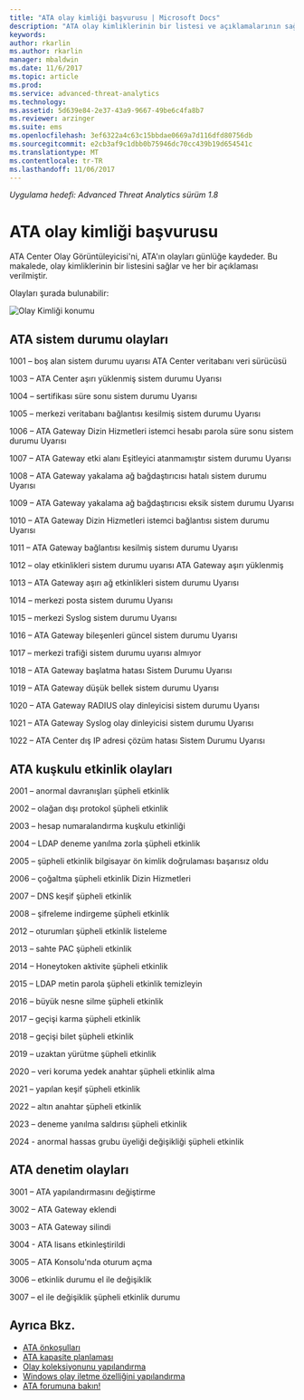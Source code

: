 ```yaml
---
title: "ATA olay kimliği başvurusu | Microsoft Docs"
description: "ATA olay kimliklerinin bir listesi ve açıklamalarının sağlar."
keywords: 
author: rkarlin
ms.author: rkarlin
manager: mbaldwin
ms.date: 11/6/2017
ms.topic: article
ms.prod: 
ms.service: advanced-threat-analytics
ms.technology: 
ms.assetid: 5d639e84-2e37-43a9-9667-49be6c4fa8b7
ms.reviewer: arzinger
ms.suite: ems
ms.openlocfilehash: 3ef6322a4c63c15bbdae0669a7d116dfd80756db
ms.sourcegitcommit: e2cb3af9c1dbb0b75946dc70cc439b19d654541c
ms.translationtype: MT
ms.contentlocale: tr-TR
ms.lasthandoff: 11/06/2017
---
```

*Uygulama hedefi: Advanced Threat Analytics sürüm 1.8*


# <a name="ata-event-id-reference"></a>ATA olay kimliği başvurusu

ATA Center Olay Görüntüleyicisi'ni, ATA'ın olayları günlüğe kaydeder. Bu makalede, olay kimliklerinin bir listesini sağlar ve her bir açıklaması verilmiştir.

Olayları şurada bulunabilir:

![Olay Kimliği konumu](./media/event-id-location.png)

## <a name="ata-health-events"></a>ATA sistem durumu olayları

1001 – boş alan sistem durumu uyarısı ATA Center veritabanı veri sürücüsü 

1003 – ATA Center aşırı yüklenmiş sistem durumu Uyarısı 

1004 – sertifikası süre sonu sistem durumu Uyarısı 

1005 – merkezi veritabanı bağlantısı kesilmiş sistem durumu Uyarısı 

1006 – ATA Gateway Dizin Hizmetleri istemci hesabı parola süre sonu sistem durumu Uyarısı 

1007 – ATA Gateway etki alanı Eşitleyici atanmamıştır sistem durumu Uyarısı 

1008 – ATA Gateway yakalama ağ bağdaştırıcısı hatalı sistem durumu Uyarısı 

1009 – ATA Gateway yakalama ağ bağdaştırıcısı eksik sistem durumu Uyarısı 

1010 – ATA Gateway Dizin Hizmetleri istemci bağlantısı sistem durumu Uyarısı 

1011 – ATA Gateway bağlantısı kesilmiş sistem durumu Uyarısı 

1012 – olay etkinlikleri sistem durumu uyarısı ATA Gateway aşırı yüklenmiş 

1013 – ATA Gateway aşırı ağ etkinlikleri sistem durumu Uyarısı 

1014 – merkezi posta sistem durumu Uyarısı 

1015 – merkezi Syslog sistem durumu Uyarısı 

1016 – ATA Gateway bileşenleri güncel sistem durumu Uyarısı 

1017 – merkezi trafiği sistem durumu uyarısı almıyor 

1018 – ATA Gateway başlatma hatası Sistem Durumu Uyarısı 

1019 – ATA Gateway düşük bellek sistem durumu Uyarısı 

1020 – ATA Gateway RADIUS olay dinleyicisi sistem durumu Uyarısı 

1021 – ATA Gateway Syslog olay dinleyicisi sistem durumu Uyarısı 

1022 – ATA Center dış IP adresi çözüm hatası Sistem Durumu Uyarısı 
 
## <a name="ata-suspicious-activity-events"></a>ATA kuşkulu etkinlik olayları

2001 – anormal davranışları şüpheli etkinlik 

2002 – olağan dışı protokol şüpheli etkinlik 

2003 – hesap numaralandırma kuşkulu etkinliği 

2004 – LDAP deneme yanılma zorla şüpheli etkinlik 

2005 – şüpheli etkinlik bilgisayar ön kimlik doğrulaması başarısız oldu 

2006 – çoğaltma şüpheli etkinlik Dizin Hizmetleri 

2007 – DNS keşif şüpheli etkinlik 

2008 – şifreleme indirgeme şüpheli etkinlik 

2012 – oturumları şüpheli etkinlik listeleme 

2013 – sahte PAC şüpheli etkinlik 

2014 – Honeytoken aktivite şüpheli etkinlik 

2015 – LDAP metin parola şüpheli etkinlik temizleyin 

2016 – büyük nesne silme şüpheli etkinlik 

2017 – geçişi karma şüpheli etkinlik 

2018 – geçişi bilet şüpheli etkinlik 

2019 – uzaktan yürütme şüpheli etkinlik 

2020 – veri koruma yedek anahtar şüpheli etkinlik alma 

2021 – yapılan keşif şüpheli etkinlik 

2022 – altın anahtar şüpheli etkinlik 

2023 – deneme yanılma saldırısı şüpheli etkinlik 

2024 - anormal hassas grubu üyeliği değişikliği şüpheli etkinlik  

## <a name="ata-auditing-events"></a>ATA denetim olayları

3001 – ATA yapılandırmasını değiştirme 

3002 – ATA Gateway eklendi

3003 – ATA Gateway silindi

3004 - ATA lisans etkinleştirildi

3005 – ATA Konsolu'nda oturum açma

3006 – etkinlik durumu el ile değişiklik 

3007 – el ile değişiklik şüpheli etkinlik durumu 


## <a name="see-also"></a>Ayrıca Bkz.
- [ATA önkoşulları](ata-prerequisites.md)
- [ATA kapasite planlaması](ata-capacity-planning.md)
- [Olay koleksiyonunu yapılandırma](configure-event-collection.md)
- [Windows olay iletme özelliğini yapılandırma](configure-event-collection.md#configuring-windows-event-forwarding)
- [ATA forumuna bakın!](https://social.technet.microsoft.com/Forums/security/home?forum=mata)
